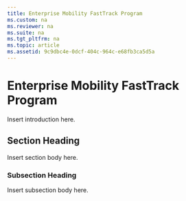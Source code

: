 ```yaml
---
title: Enterprise Mobility FastTrack Program
ms.custom: na
ms.reviewer: na
ms.suite: na
ms.tgt_pltfrm: na
ms.topic: article
ms.assetid: 9c9dbc4e-0dcf-404c-964c-e68fb3ca5d5a
---
```

# Enterprise Mobility FastTrack Program
Insert introduction here.

## Section Heading
Insert section body here.

### Subsection Heading
Insert subsection body here.

